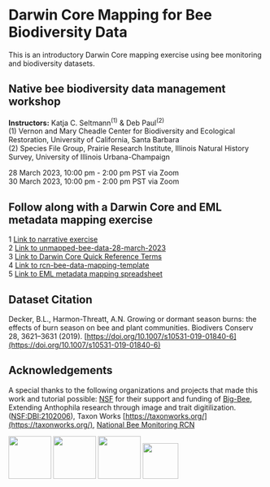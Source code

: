 
# Darwin Core Mapping for Bee Biodiversity Data
This is an introductory Darwin Core mapping exercise using bee monitoring and biodiversity datasets.

## Native bee biodiversity data management workshop

**Instructors:** Katja C. Seltmann<sup>(1)</sup> & Deb Paul<sup>(2)</sup><br />
(1) Vernon and Mary Cheadle Center for Biodiversity and Ecological Restoration, University of California, Santa Barbara <br />
(2) Species File Group, Prairie Research Institute, Illinois Natural History Survey, University of Illinois Urbana-Champaign <br />

  28 March 2023, 10:00 pm - 2:00 pm PST via Zoom <br />
  30 March 2023, 10:00 pm - 2:00 pm PST via Zoom
  
## Follow along with a Darwin Core and EML metadata mapping exercise
  1 [Link to narrative exercise](https://docs.google.com/document/d/1ORKuT5ug6OdRIaO_juLxAGQjn2Q3tZvDZAqtjWDZfVY/edit?usp=sharing)  
  2 [Link to unmapped-bee-data-28-march-2023](https://docs.google.com/spreadsheets/d/1hmYM39TAOxaPd6nWukubtZY14yZdBvq0P_FZWWwCHs0/edit?usp=sharing)  
  3 [Link to Darwin Core Quick Reference Terms](https://dwc.tdwg.org/terms/)  
  4 [Link to rcn-bee-data-mapping-template](https://docs.google.com/spreadsheets/d/1HfWM_7A4tH_OiUtwv8OriEfqvddXKS6iwZcC5q72T-E/edit?usp=sharing)  
  5 [Link to EML metadata mapping spreadsheet](https://docs.google.com/spreadsheets/d/1A0hKLyhiW_mvf1itQF8MJnzssdN3W-MC6c0QzaoK4Qg/edit?usp=sharing)  

## Dataset Citation
Decker, B.L., Harmon-Threatt, A.N. Growing or dormant season burns: the effects of burn season on bee and plant communities. Biodivers Conserv 28, 3621–3631 (2019). [https://doi.org/10.1007/s10531-019-01840-6](https://doi.org/10.1007/s10531-019-01840-6)

## Acknowledgements
A special thanks to the following organizations and projects that made this work and tutorial possible:
[NSF](https://nsf.gov) for their support and funding of [Big-Bee](https://www.idigbio.org/wiki/index.php?title=TCN:_Extending_Anthophila_research_through_image_and_trait_digitization_(Big-Bee)&mobileaction=toggle_view_desktop), Extending Anthophila research through image and trait digitilization. ([NSF:DBI:2102006](https://www.nsf.gov/awardsearch/showAward?AWD_ID=2102006&HistoricalAwards=false)), Taxon Works [https://taxonworks.org/](https://taxonworks.org/), [National Bee Monitoring RCN](https://www.nativebeemonitoring.org)

<a href="https://www.idigbio.org/wiki/index.php?title=TCN:_Extending_Anthophila_research_through_image_and_trait_digitization_(Big-Bee)&mobileaction=toggle_view_desktop"><img src="https://www.idigbio.org/wiki/images/8/84/Big-Bee-logo-2022.png" class="inline-image" style="height: 6em;"></a>
<a href="https://nsf.gov"><img src="https://big-bee.ccber.ucsb.edu/images/NSF_4-Color_bitmap_Logo-small.png" class="inline-image" style="height: 6em;"></a> 
<a href="https://www.nativebeemonitoring.org"><img src="https://images.squarespace-cdn.com/content/v1/61faf397da49d61281536985/402817ce-8cdc-459a-b49a-6404dd190432/NationalNativeBee-Logo_Color_white+background.png" class="inline-image" style="height: 6em;"></a>
<a href="https://taxonworks.org/"><img src="https://user-images.githubusercontent.com/2990155/228132436-96898a5c-a80d-41db-864a-07202500c684.png" class="inline-image" style="height: 5em;"></a>
